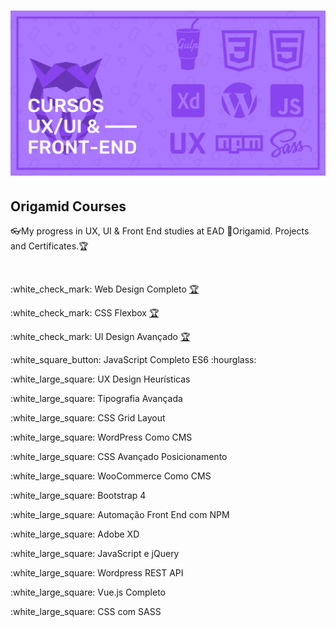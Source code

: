<h1 align="center">
    <img alt="Origamid" src="Git/banner.png" width="700px" />
</h1>
<h2> Origamid Courses</h2>
<p>👓My progress in UX, UI &amp; Front End studies at EAD 🐺Origamid. Projects and Certificates.🏆</p>
<br>
<p>:white_check_mark: Web Design Completo <a target="_blank" href="https://www.origamid.com/certificate/bec64f6b/"  title="Certificate">🏆</a>  </p>
<p>:white_check_mark: CSS Flexbox <a target="_blank" href="https://www.origamid.com/certificate/14e14adb/"  title="Certificate">🏆</a></p>
<p>:white_check_mark: UI Design Avançado <a target="_blank" href="https://www.origamid.com/certificate/cfd2884f/"  title="Certificate">🏆</a></p>
<p>:white_square_button: JavaScript Completo ES6 :hourglass:</p>
<p>:white_large_square: UX Design Heurísticas</p>
<p>:white_large_square: Tipografia Avançada</p>
<p>:white_large_square: CSS Grid Layout</p>
<p>:white_large_square: WordPress Como CMS</p>
<p>:white_large_square: CSS Avançado Posicionamento</p>
<p>:white_large_square: WooCommerce Como CMS</p>
<p>:white_large_square: Bootstrap 4</p>
<p>:white_large_square: Automação Front End com NPM</p>
<p>:white_large_square: Adobe XD</p>
<p>:white_large_square: JavaScript e jQuery</p>
<p>:white_large_square: Wordpress REST API</p>
<p>:white_large_square: Vue.js Completo</p>
<p>:white_large_square: CSS com SASS</p>
